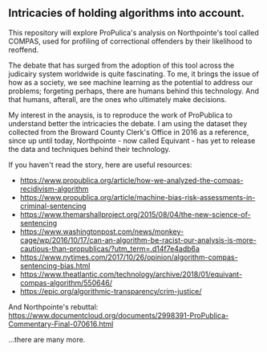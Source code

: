 ## Intricacies of holding algorithms into account.
This repository will explore ProPulica's analysis on Northpointe's tool called COMPAS, used for profiling of correctional offenders by their likelihood to reoffend.

The debate that has surged from the adoption of this tool across the judicairy system worldwide is quite fascinating. To me, it brings the issue of how as a society, we see machine learning as the potential to address our problems; forgeting perhaps, there are humans behind this technology. And that humans, afterall, are the ones who ultimately make decisions. 


My interest in the anaysis, is to reproduce the work of ProPublica to understand better the intricacies the debate. 
I am using the dataset they collected from the Broward County Clerk's Office in 2016 as a reference, since up until today, Northpointe - now called Equivant - has yet to release the data and techniques behind their technology. 





If you haven't read the story, here are useful resources:
- https://www.propublica.org/article/how-we-analyzed-the-compas-recidivism-algorithm
- https://www.propublica.org/article/machine-bias-risk-assessments-in-criminal-sentencing
- https://www.themarshallproject.org/2015/08/04/the-new-science-of-sentencing
- https://www.washingtonpost.com/news/monkey-cage/wp/2016/10/17/can-an-algorithm-be-racist-our-analysis-is-more-cautious-than-propublicas/?utm_term=.d14f7e4adb6a
- https://www.nytimes.com/2017/10/26/opinion/algorithm-compas-sentencing-bias.html
- https://www.theatlantic.com/technology/archive/2018/01/equivant-compas-algorithm/550646/
- https://epic.org/algorithmic-transparency/crim-justice/

And Northpointe's rebuttal: https://www.documentcloud.org/documents/2998391-ProPublica-Commentary-Final-070616.html

...there are many more.
